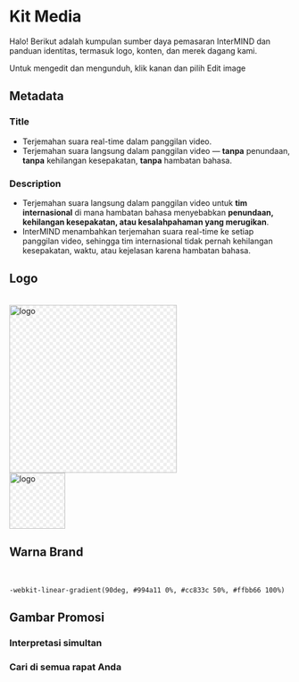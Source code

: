 # Kit Media

Halo! Berikut adalah kumpulan sumber daya pemasaran InterMIND dan panduan identitas, termasuk logo, konten, dan merek dagang kami.

Untuk mengedit dan mengunduh, klik kanan dan pilih Edit image

## Metadata

### Title

- Terjemahan suara real-time dalam panggilan video.
- Terjemahan suara langsung dalam panggilan video — **tanpa** penundaan, **tanpa** kehilangan kesepakatan, **tanpa** hambatan bahasa.

### Description

- Terjemahan suara langsung dalam panggilan video untuk **tim internasional** di mana hambatan bahasa menyebabkan **penundaan, kehilangan kesepakatan, atau kesalahpahaman yang merugikan**.
- InterMIND menambahkan terjemahan suara real-time ke setiap panggilan video, sehingga tim internasional tidak pernah kehilangan kesepakatan, waktu, atau kejelasan karena hambatan bahasa.

## Logo

<br>
<img src="/logo.png" class="transparency-grid" alt="logo" width="300" >

<br>
<img src="/logo.svg" class="transparency-grid" alt="logo" width="100">

## Warna Brand

<br>

```
-webkit-linear-gradient(90deg, #994a11 0%, #cc833c 50%, #ffbb66 100%)
```

## Gambar Promosi

### Interpretasi simultan

<ImageGrid :images="[
  { src: '/media-kit/animals-cartoon-3-2.png', alt: 'Interpretasi simultan' },
  { src: '/media-kit/animals-cartoon-1-1.png', alt: 'Interpretasi simultan' },
  { src: '/media-kit/5.png', alt: 'Interpretasi simultan' },
  { src: '/media-kit/6.png', alt: 'Interpretasi simultan' },
  { src: '/media-kit/animals-5-4.png', alt: 'Interpretasi simultan' },
]"/>

### Cari di semua rapat Anda

<ImageGrid :images="[
  { src: '/2d.png', alt: 'Interpretasi simultan' },
  { src: '/2l.png', alt: 'Interpretasi simultan' },
]"/>

<style>

.transparency-grid {
    background-color: #ffffff;
    background-image: 
        linear-gradient(45deg, #eeeeee 25%, transparent 25%, transparent 75%, #eeeeee 75%),
        linear-gradient(45deg, #eeeeee 25%, transparent 25%, transparent 75%, #eeeeee 75%);
    background-size: 12px 12px;
    background-position: 0 0, 6px 6px;
}

</style>